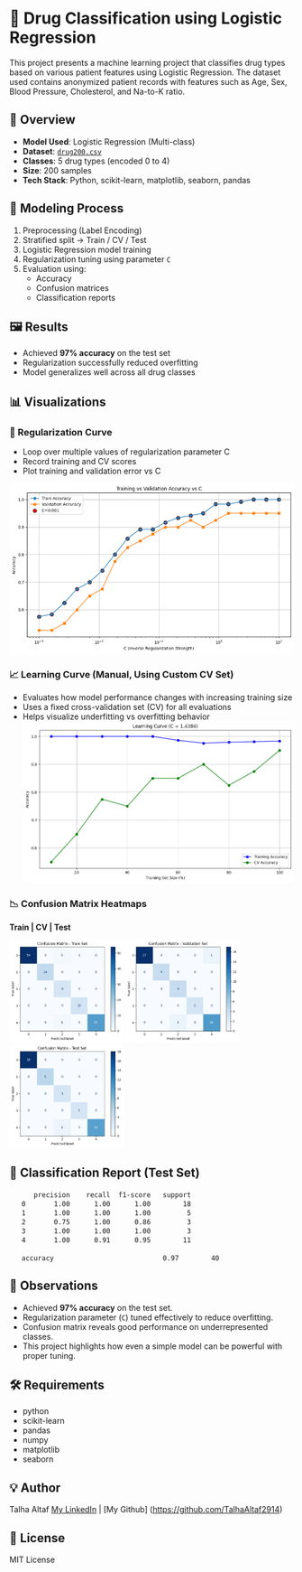 # 🧪 Drug Classification using Logistic Regression

This project presents a machine learning project that classifies drug types based on various patient features using Logistic Regression. The dataset used contains anonymized patient records with features such as Age, Sex, Blood Pressure, Cholesterol, and Na-to-K ratio.

## 🚀 Overview
- **Model Used**: Logistic Regression (Multi-class)
- **Dataset**: [`drug200.csv`](https://www.kaggle.com/datasets/prathamtripathi/drug-classification)
- **Classes**: 5 drug types (encoded 0 to 4)
- **Size**: 200 samples
- **Tech Stack**: Python, scikit-learn, matplotlib, seaborn, pandas

## 🧪 Modeling Process

1. Preprocessing (Label Encoding)
2. Stratified split → Train / CV / Test
3. Logistic Regression model training
4. Regularization tuning using parameter `C`
5. Evaluation using:
   - Accuracy
   - Confusion matrices
   - Classification reports

## 🖼️ Results
- Achieved **97% accuracy** on the test set
- Regularization successfully reduced overfitting
- Model generalizes well across all drug classes

## 📊 Visualizations
### 🔁 Regularization Curve
- Loop over multiple values of regularization parameter C
- Record training and CV scores
- Plot training and validation error vs C

![Accuracy vs C](images/accuracy_vs_C.png)

### 📈 Learning Curve (Manual, Using Custom CV Set)
- Evaluates how model performance changes with increasing training size
- Uses a fixed cross-validation set (CV) for all evaluations
- Helps visualize underfitting vs overfitting behavior
![Learning Curve](images/learning_curve.png)

### 📉 Confusion Matrix Heatmaps
**Train | CV | Test**
<p float="left">
  <img src="images/train_conf_matrix.png" width="40%"/>
  <img src="images/cv_conf_matrix.png" width="40%"/>
  <img src="images/test_conf_matrix.png" width="40%"/>
</p>

## 🧾 Classification Report (Test Set)
          precision    recall  f1-score   support
       0       1.00      1.00      1.00        18
       1       1.00      1.00      1.00         5
       2       0.75      1.00      0.86         3
       3       1.00      1.00      1.00         3
       4       1.00      0.91      0.95        11
       
       accuracy                           0.97        40


## 📌 Observations
- Achieved **97% accuracy** on the test set.
- Regularization parameter (`C`) tuned effectively to reduce overfitting.
- Confusion matrix reveals good performance on underrepresented classes.
- This project highlights how even a simple model can be powerful with proper tuning.


## 🛠️ Requirements
- python
- scikit-learn
- pandas
- numpy
- matplotlib
- seaborn

## 💡 Author
Talha Altaf
[My LinkedIn](https://www.linkedin.com/in/talhaaltaf/) | [My Github] (https://github.com/TalhaAltaf2914)

## 📝 License
MIT License
